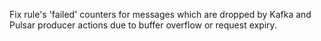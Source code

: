 Fix rule's 'failed' counters for messages which are dropped by Kafka and Pulsar producer actions due to buffer overflow or request expiry.

